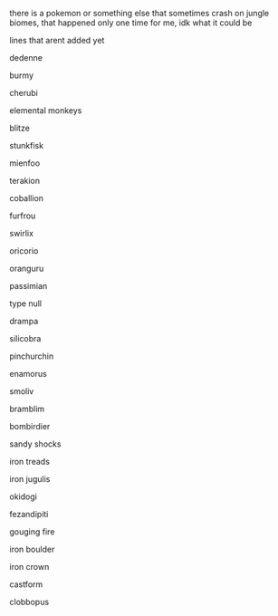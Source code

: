 there is a pokemon or something else that sometimes crash on jungle biomes, that happened only one time for me, idk what it could be

lines that arent added yet

dedenne

burmy

cherubi

elemental monkeys

blitze

stunkfisk

mienfoo

terakion 

coballion

furfrou

swirlix

oricorio

oranguru

passimian

type null

drampa

silicobra

pinchurchin

enamorus

smoliv

bramblim

bombirdier

sandy shocks

iron treads

iron jugulis

okidogi

fezandipiti

gouging fire

iron boulder

iron crown

castform

clobbopus
